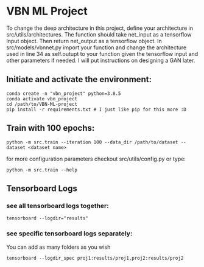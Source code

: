 # VBN ML Project

To change the deep architecture in this project,
define your architecture in src/utils/architectures.
The function should take net_input as a tensorflow Input object.
Then return net_output as a tensorflow object. 
In src/models/vbnnet.py import your function and change the architecture used in
line 34 as self.outupt to your function given the tensorflow input 
and other parameters if needed.
I will put instructions on designing a GAN later.

## Initiate and activate the environment: 

    conda create -n "vbn_project" python=3.8.5
    conda activate vbn_project
    cd /path/to/VBN-ML-project
    pip install -r requirements.txt # I just like pip for this more :D

## Train with 100 epochs:

    python -m src.train --iteration 100 --data_dir /path/to/dataset --dataset <dataset name>

for more configuration parameters checkout src/utils/config.py or type:

    python -m src.train --help

## Tensorboard Logs
### see all tensorboard logs together:

    tensorboard --logdir="results"

### see specific tensorboard logs separately:

You can add as many folders as you wish

    tensorboard --logdir_spec proj1:results/proj1,proj2:results/proj2
